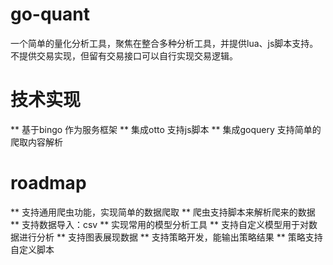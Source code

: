 # go-quant
一个简单的量化分析工具，聚焦在整合多种分析工具，并提供lua、js脚本支持。不提供交易实现，但留有交易接口可以自行实现交易逻辑。

# 技术实现
 ** 基于bingo 作为服务框架
 ** 集成otto 支持js脚本
 ** 集成goquery 支持简单的爬取内容解析

# roadmap
 ** 支持通用爬虫功能，实现简单的数据爬取
 ** 爬虫支持脚本来解析爬来的数据
 ** 支持数据导入：csv
 ** 实现常用的模型分析工具
 ** 支持自定义模型用于对数据进行分析
 ** 支持图表展现数据
 ** 支持策略开发，能输出策略结果
 ** 策略支持自定义脚本

